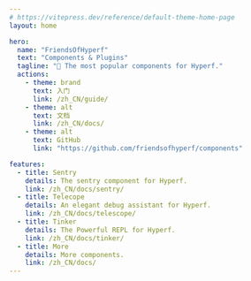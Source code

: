 ```yaml
---
# https://vitepress.dev/reference/default-theme-home-page
layout: home

hero:
  name: "FriendsOfHyperf"
  text: "Components & Plugins"
  tagline: "🚀 The most popular components for Hyperf."
  actions:
    - theme: brand
      text: 入门
      link: /zh_CN/guide/
    - theme: alt
      text: 文档
      link: /zh_CN/docs/
    - theme: alt
      text: GitHub
      link: "https://github.com/friendsofhyperf/components"

features:
  - title: Sentry
    details: The sentry component for Hyperf.
    link: /zh_CN/docs/sentry/
  - title: Telecope
    details: An elegant debug assistant for Hyperf.
    link: /zh_CN/docs/telescope/
  - title: Tinker
    details: The Powerful REPL for Hyperf.
    link: /zh_CN/docs/tinker/
  - title: More
    details: More components.
    link: /zh_CN/docs/
---
```



